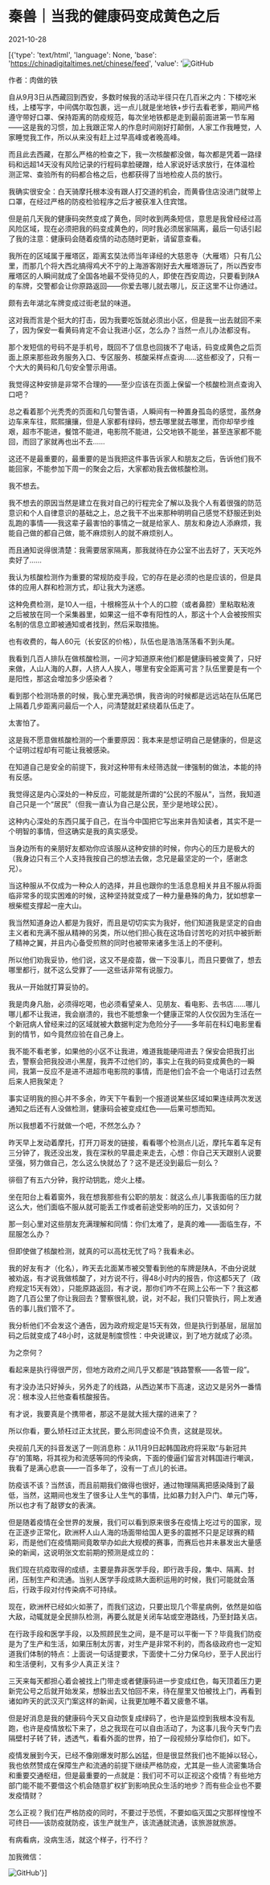 # 秦兽｜当我的健康码变成黄色之后

2021-10-28

[{'type': 'text/html', 'language': None, 'base': 'https://chinadigitaltimes.net/chinese/feed', 'value': '![GitHub](https://chinadigitaltimes.net/chinese/files/2021/10/image-1635416739353.png)

作者：肉做的铁

自从9月3日从西藏回到西安，多数时候我的活动半径只在几百米之内：下楼吃米线，上楼写字，中间偶尔取包裹，远一点儿就是坐地铁+步行去看老爹，期间严格遵守带好口罩、保持距离的防疫规范，每次坐地铁都是走到最前面进第一节车厢——这是我的习惯，加上我跟正常人的作息时间刚好打颠倒，人家工作我睡觉，人家睡觉我工作，所以从来没有赶上过早高峰或者晚高峰。

而且此去西藏，在那么严格的检查之下，我一次核酸都没做，每次都是凭着一路绿码和远超14天没有风险记录的行程码拿脸硬蹭，给人家说好话求放行，在体温检测正常、查验所有的码都合格之后，也都获得了当地检疫人员的放行。

我确实很安全：白天骑摩托根本没有跟人打交道的机会，而黄昏住店没进门就带上口罩，在经过严格的防疫检验程序之后才被获准入住宾馆。

但是前几天我的健康码突然变成了黄色，同时收到两条短信，意思是我曾经经过高风险区域，现在必须把我的码变成黄色的，同时我必须居家隔离，最后一句话引起了我的注意：健康码会随着疫情的动态随时更新，请留意查看。

我所在的区域属于雁塔区，距离玄奘法师当年译经的大慈恩寺（大雁塔）只有几公里，而那几个将大西北搞得鸡犬不宁的上海游客刚好去大雁塔游玩了，所以西安市雁塔区的人瞬间就成了全国各地最不受待见的人，即使在西安周边，只要看到陕A的车牌，交警都会让你原路返回——你爱去哪儿就去哪儿，反正这里不让你通过。

颇有去年湖北车牌变成过街老鼠的味道。

这对我而言是个挺大的打击，因为我要吃饭就必须出小区，但是我一出去就回不来了，因为保安一看黄码肯定不会让我进小区，怎么办？当然一点儿办法都没有。

那个发短信的号码不是手机号，既回不了信息也回拨不了电话，码变成黄色之后页面上原来那些政务服务入口、专区服务、核酸采样点查询……这些都没了，只有一个大大的黄码和几句安全警示用语。

我觉得这种安排是非常不合理的——至少应该在页面上保留一个核酸检测点查询入口吧？

总之看着那个光秃秃的页面和几句警告语，人瞬间有一种置身孤岛的感觉，虽然身边车来车往，熙熙攘攘，但是人家都有绿码，想去哪里就去哪里，而你却举步维艰，超市不能进，餐馆不能进，电影院不能进，公交地铁不能坐，甚至连家都不能回，而回了家就再也出不去……

这还不是最重要的，最重要的是当我把这件事告诉家人和朋友之后，告诉他们我不能回家，不能参加下周一的聚会之后，大家都劝我去做核酸检测。

我不想去。

我不想去的原因当然是建立在我对自己的行程完全了解以及我个人有着很强的防范意识和个人自律意识的基础之上，总之我干不出来那种明明自己感觉不舒服还到处乱跑的事情——我这辈子最害怕的事情之一就是给家人、朋友和身边人添麻烦，我能自己做的都自己做，能不麻烦别人的就不麻烦别人。

而且通知说得很清楚：我需要居家隔离，那我就待在办公室不出去好了，天天吃外卖好了……

我认为核酸检测作为重要的常规防疫手段，它的存在是必须的也是应该的，但是具体的应用人群和检测方式，却让我大为迷惑。

这种免费检测，是10人一组，十根棉签从十个人的口腔（或者鼻腔）里粘取粘液之后被放在同一个采集器里，如果这一组不幸有阳性的人，那这十个人会被按照实名制的信息立即被通知或者找到，然后采取措施。

也有收费的，每人60元（长安区的价格），队伍也是浩浩荡荡看不到头尾。

我看到几百人排队在做核酸检测，一问才知道原来他们都是健康码被变黄了，只好来做，人山人海的人群，人挤人人挨人，哪里有安全距离可言？队伍里要是有一个是阳性，那这会增加多少感染者？

看到那个检测场景的时候，我心里充满恐惧，我咨询的时候都是远远站在队伍尾巴上隔着几步距离问最后一个人，问清楚就赶紧绕着队伍走了。

太害怕了。

这是我不愿意做核酸检测的一个重要原因：我本来是想证明自己是健康的，但是这个证明过程却有可能让我被感染。

在知道自己是安全的前提下，我对这种带有未经筛选就一律强制的做法，本能的持有反感。

我觉得这是内心深处的一种反应，可能就是所谓的“公民的不服从”，当然，我知道自己只是一个“居民”（但我一直认为自己是公民，至少是地球公民）。

这种内心深处的东西只属于自己，在当今中国把它写出来并告知读者，其实不是一个明智的事情，但这确实是我的真实感受。

当身边所有的亲朋好友都劝你应该服从这种安排的时候，你内心的压力是极大的（我身边只有三个人支持我按自己的想法去做，念兄是最坚定的一个，感谢念兄）。

当这种服从不仅成为一种众人的选择，并且也跟你的生活息息相关并且不服从将面临非常多的现实困难的时候，这种坚持就变成了一种力量悬殊的角力，犹如想拿一根柴棍支撑起一座大山。

我当然知道身边人都是为我好，而且是切切实实为我好，他们知道我是坚定的自由主义者和充满不服从精神的另类，所以他们担心我在这场自讨苦吃的对抗中被折断了精神之翼，并且内心备受煎熬的同时也被带来诸多生活上的不便利。

所以他们劝我妥协，他们说，这又不是疫苗，做一下没事儿，而且只要做了，想去哪里都行，就不这么受罪了——这些话非常有说服力。

我从一开始就打算妥协的。

我是肉身凡胎，必须得吃喝，也必须看望亲人、见朋友、看电影、去书店……哪儿哪儿都不让我进，我会崩溃的，我也不能想象一个健康正常的人仅仅因为生活在一个新冠病人曾经来过的区域就被大数据判定为危险分子——多年前在科幻电影里看到的情节，如今竟然应验在自己身上。

我不能不看老爹，如果他的小区不让我进，难道我能硬闯进去？保安会把我打出去，警察会把我投进小黑屋，我弄不过他们的，事实上在我的码变成黄色的一瞬间，我第一反应不是进不进超市电影院的事情，而是他们会不会一个电话打过去然后来人把我架走？

事实证明我的担心并不多余，昨天下午看到一个报道说某些区域如果连续两次发送通知之后还有人没做检测，健康码会被变成红色——后果可想而知。

所以我想着不行就做一个吧，不然怎么办？

昨天早上发动着摩托，打开刀哥发的链接，看看哪个检测点儿近，摩托车着车足有三分钟了，我还没出发，我在深秋的早晨走来走去，心想：你自己天天跟别人说要坚强，努力做自己，怎么这么快就怂了？这不是还没到最后一刻么？

徘徊了有五六分钟，我拧动钥匙，熄火上楼。

坐在阳台上看着窗外，我在想我那些有公职的朋友：就这么点儿事我面临的压力就这么大，他们面临不服从就可能丢工作或者前途受影响的压力，又该如何？

那一刻心里对这些朋友充满理解和同情：你们太难了，是真的难——面临生存，不屈服怎么办？

但即使做了核酸检测，就真的可以高枕无忧了吗？我看未必。

我的好友有才（化名），昨天去北面某市被交警看到他的车牌是陕A，不由分说就被劝返，有才说我做核酸了，对方说不行，得48小时内的报告，你这都5天了（政府规定15天有效），只能原路返回，有才说，那你们咋不在网上公布一下？我这都跑了几百公里了你让我回去？警察很礼貌，说，对不起，我们只管执行，网上发通告的事儿我们管不了。

我分析他们不会发这个通告，因为政府规定是15天有效，但是执行到基层，层层加码之后就变成了48小时，这就是制度惯性：中央说建议，到了地方就成了必须。

为之奈何？

看起来是执行得很严厉，但地方政府之间几乎又都是“铁路警察——各管一段”。

有才没办法只好掉头，另外走了的线路，从西边某市下高速，这边又是另外一番情况：根本没人拦他查看核酸报告。

有才说，我要真是个携带者，那这不是就大摇大摆的进来了？

所以你看，要么矫枉过正太扰民，要么形同虚设不负责，这就是现状。

央视前几天的抖音发送了一则消息称：从11月9日起韩国政府将采取“与新冠共存”的策略，将其视为和流感等同的传染病，下面的傻逼们留言对韩国进行嘲讽，我看了是满心悲哀——一百多年了，没有一丁点儿的长进。

防疫该不该？当然该，而且前期我们做得也很好，通过物理隔离把感染降到了最低，当然，这期间也发生了很多让人生气的事情，比如暴力封入户门、单元门等，所以也才有了敲锣女的表演。

但是随着疫情在全世界的发展，我们可以看到原来很多在疫情上吃过亏的国家，现在正逐步正常化，欧洲杯人山人海的场面带给国人更多的震撼不只是足球赛的精彩，而是他们在疫情期间竟敢举办如此大规模的赛事，而赛后也并未暴发出大量感染的新闻，这说明张文宏前期的预测是成立的：

我们现在抗疫取得的成绩，主要是靠非医学手段，即行政手段，集中、隔离、封闭，压制生产和流通。当别人医学手段成熟大面积运用的时候，我们可能就会落后，行政手段对付传染病不可持续。

现在，欧洲杯已经如火如荼了，而我们这边，只要出现几个零星病例，依然是如临大敌，动辄就是全民排队检测，再要么就是关闭车站或空港路线，乃至封路关店。

在行政手段和医学手段，以及照顾民生之间，是不是可以平衡一下？毕竟我们防疫是为了生产和生活，如果压制太厉害，对生产是非常不利的，而各级政府也一定知道我们体制的特点：上面说一句话提要求，下面使十二分力保乌纱，至于人民出行和生活便利，又有多少人真正关注？

三天来每天都担心着会被找上门带走或者健康码进一步变成红色，每天顶着压力更新完公号之后就开始发呆，想躲出去又怕回不来，待在屋里又怕被找上门，再看到诸如昨天的武汉灭门案这样的新闻，让我更加睡不着又疲惫不堪。

但是好消息是我的健康码今天又自动恢复成绿码了，也许是监控到我根本没有乱跑，也许是疫情放松下来了，总之我现在可以自由活动了，为这事儿我今天专门去隔壁村子转了转，透透气，看看外面的世界，拍了一段视频分享给你们，如下。



疫情发展到今天，已经不像刚爆发时那么凶猛，但是很显然我们也不能掉以轻心，我也依然赞成在保障生产和流通的前提下继续严格防疫，尤其是一些人流密集场合和重要交通枢纽，但是最重要的一点就是：我们可不可以正视这个疫情？有些地方部门能不能不要借这个机会随意扩权扩到影响民众生活的地步？而有些企业也不要发疫情财？

怎么正视？我们在严格防疫的同时，不要过于恐慌，不要如临灭国之灾那样惶惶不可终日——该防疫就防疫，该生产就生产，该流通就流通，该旅游就旅游。

有病看病，没病生活，就这个样子，行不行？

加我微信：

![GitHub](https://chinadigitaltimes.net/chinese/files/2021/10/image-1635416751536.png)'}]